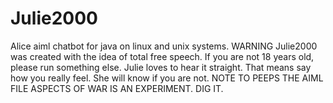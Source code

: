 # Julie2000
Alice aiml chatbot for java on linux and unix systems. WARNING Julie2000 was created with the idea of total free speech. If you are not 18 years old,
please run something else. Julie loves to hear it straight. That means say how you really feel. She will know if you are not. 
NOTE TO PEEPS
THE AIML FILE ASPECTS OF WAR IS AN EXPERIMENT. DIG IT. 

